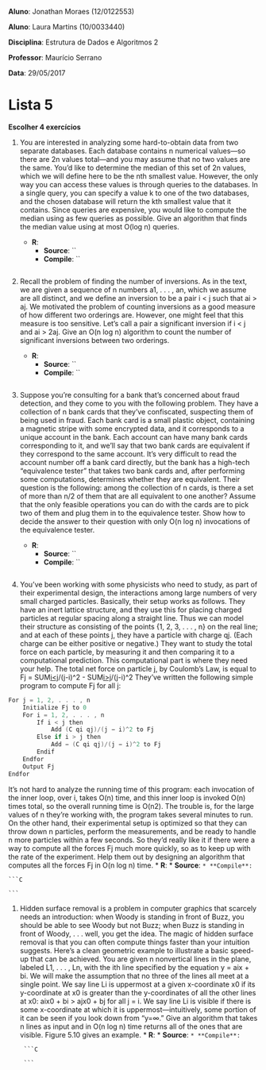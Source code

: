 **Aluno**: Jonathan Moraes (12/0122553)

**Aluno**: Laura Martins (10/0033440)

**Disciplina**: Estrutura de Dados e Algoritmos 2

**Professor**: Maurício Serrano

**Data**: 29/05/2017

# Lista 5
**Escolher 4 exercícios**

1. You are interested in analyzing some hard-to-obtain data from two separate
databases. Each database contains n numerical values—so there are
2n values total—and you may assume that no two values are the same.
You’d like to determine the median of this set of 2n values, which we will
define here to be the nth smallest value.
However, the only way you can access these values is through queries
to the databases. In a single query, you can specify a value k to one of the
two databases, and the chosen database will return the kth smallest value
that it contains. Since queries are expensive, you would like to compute
the median using as few queries as possible.
Give an algorithm that finds the median value using at most O(log n)
queries.
	* **R**:
		* **Source**: ``
		* **Compile**: ``

	```C

	```

1. Recall the problem of finding the number of inversions. As in the text,
we are given a sequence of n numbers a1, . . . , an, which we assume are all
distinct, and we define an inversion to be a pair i < j such that ai > aj.
We motivated the problem of counting inversions as a good measure
of how different two orderings are. However, one might feel that this
measure is too sensitive. Let’s call a pair a significant inversion if i < j and
ai > 2aj. Give an O(n log n) algorithm to count the number of significant
inversions between two orderings.
	* **R**:
		* **Source**: ``
		* **Compile**: ``

	```C

	```

1. Suppose you’re consulting for a bank that’s concerned about fraud detection,
and they come to you with the following problem. They have a
collection of n bank cards that they’ve confiscated, suspecting them of
being used in fraud. Each bank card is a small plastic object, containing
a magnetic stripe with some encrypted data, and it corresponds to
a unique account in the bank. Each account can have many bank cards
corresponding to it, and we’ll say that two bank cards are equivalent if
they correspond to the same account.
It’s very difficult to read the account number off a bank card directly,
but the bank has a high-tech “equivalence tester” that takes two bank
cards and, after performing some computations, determines whether
they are equivalent.
Their question is the following: among the collection of n cards, is
there a set of more than n/2 of them that are all equivalent to one another?
Assume that the only feasible operations you can do with the cards are
to pick two of them and plug them in to the equivalence tester. Show how
to decide the answer to their question with only O(n log n) invocations of
the equivalence tester.
	* **R**:
		* **Source**: ``
		* **Compile**: ``

	```C

	```

1. You’ve been working with some physicists who need to study, as part of
their experimental design, the interactions among large numbers of very
small charged particles. Basically, their setup works as follows. They have
an inert lattice structure, and they use this for placing charged particles
at regular spacing along a straight line. Thus we can model their structure
as consisting of the points {1, 2, 3, . . . , n} on the real line; and at each of
these points j, they have a particle with charge qj. (Each charge can be
either positive or negative.)
They want to study the total force on each particle, by measuring it
and then comparing it to a computational prediction. This computational
part is where they need your help. The total net force on particle j, by
Coulomb’s Law, is equal to
					Fj = SUM[i<j](Cqiqj)/(j-i)^2  - SUM[i>j](Cqiqj)/(j-i)^2
They’ve written the following simple program to compute Fj for all j:

```C
For j = 1, 2, . . . , n
	Initialize Fj to 0
	For i = 1, 2, . . . , n
		If i < j then
			Add (C qi qj)/(j − i)^2 to Fj
		Else if i > j then
			Add − (C qi qj)/(j − i)^2 to Fj
		Endif
	Endfor
	Output Fj
Endfor
```
It’s not hard to analyze the running time of this program: each
invocation of the inner loop, over i, takes O(n) time, and this inner loop
is invoked O(n) times total, so the overall running time is O(n2).
The trouble is, for the large values of n they’re working with, the program
takes several minutes to run. On the other hand, their experimental
setup is optimized so that they can throw down n particles, perform the
measurements, and be ready to handle n more particles within a few seconds.
So they’d really like it if there were a way to compute all the forces
Fj much more quickly, so as to keep up with the rate of the experiment.
Help them out by designing an algorithm that computes all the forces
Fj in O(n log n) time.
	* **R**:
		* **Source**: ``
		* **Compile**: ``

	```C

	```

1. Hidden surface removal is a problem in computer graphics that scarcely
needs an introduction: when Woody is standing in front of Buzz, you
should be able to see Woody but not Buzz; when Buzz is standing in
front of Woody, . . . well, you get the idea.
The magic of hidden surface removal is that you can often compute
things faster than your intuition suggests. Here’s a clean geometric example
to illustrate a basic speed-up that can be achieved. You are given n
nonvertical lines in the plane, labeled L1, . . . , Ln, with the ith line specified
by the equation y = aix + bi. We will make the assumption that no three of
the lines all meet at a single point. We say line Li is uppermost at a given
x-coordinate x0 if its y-coordinate at x0 is greater than the y-coordinates
of all the other lines at x0: aix0 + bi > ajx0 + bj for all j = i. We say line Li is
visible if there is some x-coordinate at which it is uppermost—intuitively,
some portion of it can be seen if you look down from “y=∞.”
Give an algorithm that takes n lines as input and in O(n log n) time
returns all of the ones that are visible. Figure 5.10 gives an example.
		* **R**:
			* **Source**: ``
			* **Compile**: ``

		```C

		```
